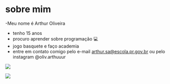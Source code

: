 # sobre mim

-Meu nome é Arthur Oliveira
- tenho 15 anos 
- procuro aprender sobre programação :computer:
-  jogo basquete e faço academia
- entre em contato comigo pelo e-mail arthur.sa@escola.pr.gov.br ou pelo instagram @oliv.arthuuur
  
![](https://img.shields.io/badge/Scratch-4D97FF?style=for-the-badge&logo=Scratch&logoColor=white)

![](https://img.shields.io/badge/JavaScript-323330?style=for-the-badge&logo=javascript&logoColor=F7DF1E)

